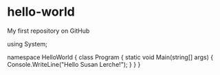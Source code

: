 # hello-world
My first repository on GitHub

using System;

namespace HelloWorld
{
    class Program
    {
        static void Main(string[] args)
        {
            Console.WriteLine("Hello Susan Lerche!");
        }
    }
}

